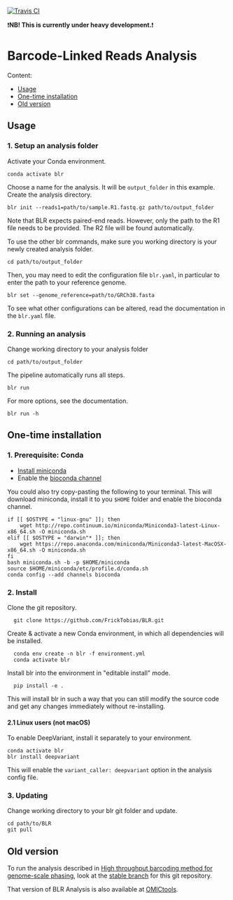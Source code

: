 [![Travis CI](https://api.travis-ci.org/FrickTobias/BLR.svg?branch=master)](https://travis-ci.org/FrickTobias/BLR/)

:exclamation:**NB! This is currently under heavy development.**:exclamation:

# Barcode-Linked Reads Analysis

Content:

- [Usage](#Usage)
- [One-time installation](#One-time-installation)
- [Old version](#Old-version)

## Usage

### 1. Setup an analysis folder

Activate your Conda environment.

    conda activate blr

Choose a name for the analysis. It will be `output_folder` in this example. Create
the analysis directory.

    blr init --reads1=path/to/sample.R1.fastq.gz path/to/output_folder

Note that BLR expects paired-end reads. However, only the path to the R1 file
needs to be provided. The R2 file will be found automatically.

To use the other blr commands, make sure you working directory is your 
newly created analysis folder.

    cd path/to/output_folder

Then, you may need to edit the configuration file `blr.yaml`, in
particular to enter the path to your reference genome. 

    blr set --genome_reference=path/to/GRCh38.fasta

To see what other configurations can be altered, read the documentation in 
the `blr.yaml` file.

### 2. Running an analysis

Change working directory to your analysis folder

    cd path/to/output_folder

The pipeline automatically runs all steps.

    blr run

For more options, see the documentation.

    blr run -h

## One-time installation

### 1. Prerequisite: Conda

- [Install miniconda](https://docs.conda.io/en/latest/miniconda.html)
- Enable the [bioconda channel](http://bioconda.github.io/)

You could also try copy-pasting the following to your terminal. This will download miniconda, 
install it to you `$HOME` folder and enable the bioconda channel.

```
if [[ $OSTYPE = "linux-gnu" ]]; then 
    wget http://repo.continuum.io/miniconda/Miniconda3-latest-Linux-x86_64.sh -O miniconda.sh
elif [[ $OSTYPE = "darwin"* ]]; then 
    wget https://repo.anaconda.com/miniconda/Miniconda3-latest-MacOSX-x86_64.sh -O miniconda.sh
fi
bash miniconda.sh -b -p $HOME/miniconda
source $HOME/miniconda/etc/profile.d/conda.sh
conda config --add channels bioconda
```

### 2. Install

Clone the git repository.

      git clone https://github.com/FrickTobias/BLR.git

Create & activate a new Conda environment, in which all dependencies will be 
installed.

      conda env create -n blr -f environment.yml
      conda activate blr

Install blr into the environment in "editable install" mode.

      pip install -e .

This will install blr in such a way that you can still modify the source code
and get any changes immediately without re-installing.

#### 2.1 Linux users (not macOS)

To enable DeepVariant, install it separately to your environment.

    conda activate blr
    blr install deepvariant

This will enable the `variant_caller: deepvariant` option in the analysis config file.    

### 3. Updating

Change working directory to your blr git folder and update.

    cd path/to/BLR
    git pull

## Old version

To run the analysis described in [High throughput barcoding method for genome-scale phasing](https://www.nature.com/articles/s41598-019-54446-x),
look at the [stable branch](https://github.com/FrickTobias/BLR/tree/stable) for this git repository.

That version of BLR Analysis is also available at [OMICtools](https://omictools.com/blr-tool).